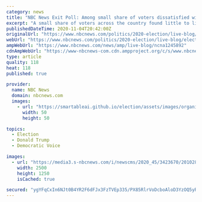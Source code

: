 ```yaml
---
category: news
title: "NBC News Exit Poll: Among small share of voters dissatisfied with both candidates, Trump was clear choice"
excerpt: "A small share of voters across the country found little to like about either President Trump or Joe Biden this year."
publishedDateTime: 2020-11-04T20:42:00Z
originalUrl: "https://www.nbcnews.com/politics/2020-election/live-blog/election-day-2020-live-updates-n1245892/ncrd1246320"
webUrl: "https://www.nbcnews.com/politics/2020-election/live-blog/election-day-2020-live-updates-n1245892/ncrd1246320"
ampWebUrl: "https://www.nbcnews.com/news/amp/live-blog/ncna1245892"
cdnAmpWebUrl: "https://www-nbcnews-com.cdn.ampproject.org/c/s/www.nbcnews.com/news/amp/live-blog/ncna1245892"
type: article
quality: 118
heat: 118
published: true

provider:
  name: NBC News
  domain: nbcnews.com
  images:
    - url: "https://smartableai.github.io/election/assets/images/organizations/nbcnews.com-50x50.jpg"
      width: 50
      height: 50

topics:
  - Election
  - Donald Trump
  - Democratic Voice

images:
  - url: "https://media3.s-nbcnews.com/i/newscms/2020_45/3423670/201028-election-live-blog-main-cover-cs_97cae1cf7f77d887bed724aee9ec97c6.jpg"
    width: 2500
    height: 1250
    isCached: true

secured: "ygYFqCxIn6NJt0B4YR2F6dFJx3FzTVEp335/PX85RlrVoDcboAloD3YzOQ5yRX/Xt5JF908bvpptLgCuJttMrATAtG5ZfZ+EjE2UR39/i3RZaggkaimzFa9/+pgopnJIyis7Wz8NRzlSFMOA5EYZegs+2l1ra0K5aAf2OlXjk9ZXu+uFs0ggNJHDl8hH/z6ilSmFVIJeSEinsxkj5SWT3jtzAJdXo6PFIxUsSuva4uU+n0ZrULQ/7xm8G+VkZQW1dC+NmLijCfXUMh7gcSuDzURXYK9ZjMKhFC3dcDs7Orrj8dys4hnUXqf1SJfIKh5npGR0CoPb2ICLO9Vi5LvYyo8w5ErjTEbGc5+HbLhVkUE=;gQ55ZbcUtogquCkgiQcvow=="
---
```


